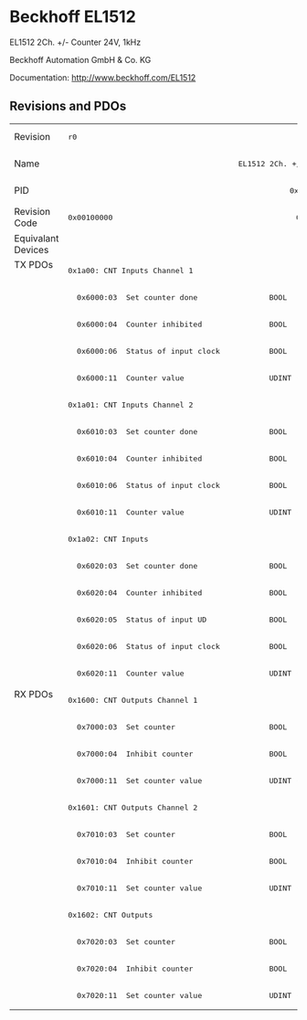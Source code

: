 # Beckhoff EL1512

EL1512 2Ch. +/- Counter 24V, 1kHz

Beckhoff Automation GmbH & Co. KG

Documentation: <a href="http://www.beckhoff.com/EL1512">http://www.beckhoff.com/EL1512</a>

## Revisions and PDOs
<table>
<tr >
<td class="first">Revision</td>
<td ><pre>r0</pre></td>
<td ><pre>r1</pre></td>
<td ><pre>r2</pre></td>
<td ><pre>r3</pre></td>
<td ><pre>r4</pre></td>
<td ><pre>r5</pre></td>
</tr>
<tr >
<td class="first">Name</td>
<td  colspan=6 align="center"><pre>EL1512 2Ch. +/- Counter 24V, 1kHz</pre></td>
</tr>
<tr >
<td class="first">PID</td>
<td  colspan=6 align="center"><pre>0x05e83052</pre></td>
</tr>
<tr >
<td class="first">Revision Code</td>
<td ><pre>0x00100000</pre></td>
<td ><pre>0x00110000</pre></td>
<td ><pre>0x00120000</pre></td>
<td ><pre>0x00130000</pre></td>
<td ><pre>0x00140000</pre></td>
<td ><pre>0x00150000</pre></td>
</tr>
<tr >
<td class="first">Equivalant Devices</td>
<td  colspan=6 align="center"></td>
</tr>
<tr class="txpdo pdosection">
<td class="first" rowspan=16 valign=top>TX PDOs</td>
<td colspan=6 align="left"><pre>0x1a00: CNT Inputs Channel 1</pre></td>
<td></td>
</tr>
<tr class="txpdo">
<td ><pre>  0x6000:03  Set counter done                BOOL</pre></td>
<td  colspan=5 align="left"><pre>  0x6000:03  Status__Set counter done        BOOL</pre></td>
</tr>
<tr class="txpdo">
<td ><pre>  0x6000:04  Counter inhibited               BOOL</pre></td>
<td  colspan=5 align="left"><pre>  0x6000:04  Status__Counter inhibited       BOOL</pre></td>
</tr>
<tr class="txpdo">
<td ><pre>  0x6000:06  Status of input clock           BOOL</pre></td>
<td  colspan=5 align="left"><pre>  0x6000:06  Status__Status of input clock   BOOL</pre></td>
</tr>
<tr class="txpdo">
<td  colspan=6 align="left"><pre>  0x6000:11  Counter value                   UDINT (32 bits)</pre></td>
</tr>
<tr class="txpdo pdosection">
<td  colspan=6 align="left"><pre>0x1a01: CNT Inputs Channel 2</pre></td>
</tr>
<tr class="txpdo">
<td ><pre>  0x6010:03  Set counter done                BOOL</pre></td>
<td  colspan=5 align="left"><pre>  0x6010:03  Status__Set counter done        BOOL</pre></td>
</tr>
<tr class="txpdo">
<td ><pre>  0x6010:04  Counter inhibited               BOOL</pre></td>
<td  colspan=5 align="left"><pre>  0x6010:04  Status__Counter inhibited       BOOL</pre></td>
</tr>
<tr class="txpdo">
<td ><pre>  0x6010:06  Status of input clock           BOOL</pre></td>
<td  colspan=5 align="left"><pre>  0x6010:06  Status__Status of input clock   BOOL</pre></td>
</tr>
<tr class="txpdo">
<td  colspan=6 align="left"><pre>  0x6010:11  Counter value                   UDINT (32 bits)</pre></td>
</tr>
<tr class="txpdo pdosection">
<td  colspan=6 align="left"><pre>0x1a02: CNT Inputs</pre></td>
</tr>
<tr class="txpdo">
<td ><pre>  0x6020:03  Set counter done                BOOL</pre></td>
<td  colspan=5 align="left"><pre>  0x6020:03  Status__Set counter done        BOOL</pre></td>
</tr>
<tr class="txpdo">
<td ><pre>  0x6020:04  Counter inhibited               BOOL</pre></td>
<td  colspan=5 align="left"><pre>  0x6020:04  Status__Counter inhibited       BOOL</pre></td>
</tr>
<tr class="txpdo">
<td ><pre>  0x6020:05  Status of input UD              BOOL</pre></td>
<td  colspan=5 align="left"><pre>  0x6020:05  Status__Status of input UD      BOOL</pre></td>
</tr>
<tr class="txpdo">
<td ><pre>  0x6020:06  Status of input clock           BOOL</pre></td>
<td  colspan=5 align="left"><pre>  0x6020:06  Status__Status of input clock   BOOL</pre></td>
</tr>
<tr class="txpdo">
<td  colspan=6 align="left"><pre>  0x6020:11  Counter value                   UDINT (32 bits)</pre></td>
</tr>
<tr class="rxpdo pdosection">
<td class="first" rowspan=12 valign=top>RX PDOs</td>
<td colspan=6 align="left"><pre>0x1600: CNT Outputs Channel 1</pre></td>
<td></td>
</tr>
<tr class="rxpdo">
<td ><pre>  0x7000:03  Set counter                     BOOL</pre></td>
<td  colspan=5 align="left"><pre>  0x7000:03  Control__Set counter            BOOL</pre></td>
</tr>
<tr class="rxpdo">
<td ><pre>  0x7000:04  Inhibit counter                 BOOL</pre></td>
<td  colspan=5 align="left"><pre>  0x7000:04  Control__Inhibit counter        BOOL</pre></td>
</tr>
<tr class="rxpdo">
<td  colspan=6 align="left"><pre>  0x7000:11  Set counter value               UDINT (32 bits)</pre></td>
</tr>
<tr class="rxpdo pdosection">
<td  colspan=6 align="left"><pre>0x1601: CNT Outputs Channel 2</pre></td>
</tr>
<tr class="rxpdo">
<td ><pre>  0x7010:03  Set counter                     BOOL</pre></td>
<td  colspan=5 align="left"><pre>  0x7010:03  Control__Set counter            BOOL</pre></td>
</tr>
<tr class="rxpdo">
<td ><pre>  0x7010:04  Inhibit counter                 BOOL</pre></td>
<td  colspan=5 align="left"><pre>  0x7010:04  Control__Inhibit counter        BOOL</pre></td>
</tr>
<tr class="rxpdo">
<td  colspan=6 align="left"><pre>  0x7010:11  Set counter value               UDINT (32 bits)</pre></td>
</tr>
<tr class="rxpdo pdosection">
<td  colspan=6 align="left"><pre>0x1602: CNT Outputs</pre></td>
</tr>
<tr class="rxpdo">
<td ><pre>  0x7020:03  Set counter                     BOOL</pre></td>
<td  colspan=5 align="left"><pre>  0x7020:03  Control__Set counter            BOOL</pre></td>
</tr>
<tr class="rxpdo">
<td ><pre>  0x7020:04  Inhibit counter                 BOOL</pre></td>
<td  colspan=5 align="left"><pre>  0x7020:04  Control__Inhibit counter        BOOL</pre></td>
</tr>
<tr class="rxpdo">
<td  colspan=6 align="left"><pre>  0x7020:11  Set counter value               UDINT (32 bits)</pre></td>
</tr>
</table>
